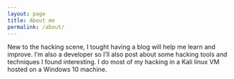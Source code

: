 ```yaml
---
layout: page
title: About me
permalink: /about/
---
```


New to the hacking scene, I tought having a blog will help me learn and improve. I’m also a developer so I’ll also post about some hacking tools and techniques I found interesting. I do most of my hacking in a Kali linux VM hosted on a Windows 10 machine.
